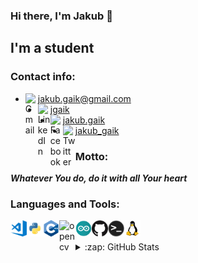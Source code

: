 ### Hi there, I'm Jakub 👋

## I'm a student

### Contact info:

+   [<img align="left" alt="Gmail" width="20px" src="https://cdn.jsdelivr.net/npm/simple-icons@v3/icons/gmail.svg" />jakub.gaik@gmail.com][gmail]
+   [<img align="left" alt="LinkedIn" width="20px" src="https://cdn.jsdelivr.net/npm/simple-icons@v3/icons/linkedin.svg" />jgaik][linkedin]
+   [<img align="left" alt="Facebook" width="20px" src="https://cdn.jsdelivr.net/npm/simple-icons@v3/icons/facebook.svg" />jakub.gaik][facebook]
+   [<img align="left" alt="Twitter" width="20px" src="https://cdn.jsdelivr.net/npm/simple-icons@v3/icons/twitter.svg" />jakub_gaik][twitter]


### Motto:
___Whatever You do, do it with all Your heart___

### Languages and Tools:

[<img align="left" alt="Visual Studio Code" width="26px" src="https://raw.githubusercontent.com/github/explore/80688e429a7d4ef2fca1e82350fe8e3517d3494d/topics/visual-studio-code/visual-studio-code.png" />]()
[<img align="left" alt="Python" width="26px" src="https://raw.githubusercontent.com/github/explore/80688e429a7d4ef2fca1e82350fe8e3517d3494d/topics/python/python.png" />]()
[<img align="left" alt="Cpp" width="26px" src="https://raw.githubusercontent.com/github/explore/80688e429a7d4ef2fca1e82350fe8e3517d3494d/topics/cpp/cpp.png" />]()
[<img align="left" alt="opencv" width="26px" src="https://www.vectorlogo.zone/logos/opencv/opencv-icon.svg" />]()
[<img align="left" alt="Arduino" width="26px" src="https://raw.githubusercontent.com/github/explore/80688e429a7d4ef2fca1e82350fe8e3517d3494d/topics/arduino/arduino.png" />]()
[<img align="left" alt="GitHub" width="26px" src="https://raw.githubusercontent.com/github/explore/78df643247d429f6cc873026c0622819ad797942/topics/github/github.png" />]()
[<img align="left" alt="Terminal" width="26px" src="https://raw.githubusercontent.com/github/explore/80688e429a7d4ef2fca1e82350fe8e3517d3494d/topics/terminal/terminal.png" />]()
[<img align="left" alt="Linux" width="26px" src="https://raw.githubusercontent.com/github/explore/80688e429a7d4ef2fca1e82350fe8e3517d3494d/topics/linux/linux.png" />]()

<br />
<br />



<details>
  <summary>:zap: GitHub Stats</summary>

  [<img align="left" src="https://github-readme-stats.vercel.app/api/top-langs?username=jgaik&show_icons=true&locale=en&layout=compact" alt="jgaik" />](https://github.com/jgaik?tab=repositories)

</details>

[twitter]: https://twitter.com/jakub_gaik
[linkedin]: https://linkedin.com/in/jgaik
[gmail]: mailto:jakub.gaik@gmail.com
[facebook]: https://facebook.com/jakub.gaik
